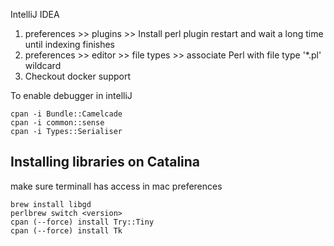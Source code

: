 
IntelliJ IDEA

1. preferences >> plugins >> Install perl plugin 
   restart and wait a long time until indexing finishes
1. preferences >> editor >> file types >> associate Perl with file type '*.pl' wildcard 
1. Checkout docker support


To enable debugger in intelliJ

```
cpan -i Bundle::Camelcade
cpan -i common::sense
cpan -i Types::Serialiser
```



Installing libraries on Catalina
-
make sure terminall has access in mac preferences

```
brew install libgd
perlbrew switch <version>
cpan (--force) install Try::Tiny
cpan (--force) install Tk



```